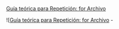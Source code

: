 [Guía teórica para Repetición: for Archivo](https://eva.fing.edu.uy/mod/resource/view.php?id=50416)

![[Guía teórica para Repetición: for Archivo](https://eva.fing.edu.uy/pluginfile.php/94635/mod_resource/content/10/05-RepeticionFor.pdf) -